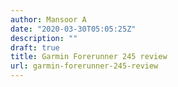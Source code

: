 ```yaml
---
author: Mansoor A
date: "2020-03-30T05:05:25Z"
description: ""
draft: true
title: Garmin Forerunner 245 review
url: garmin-forerunner-245-review
---
```





